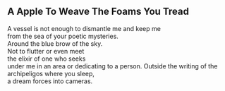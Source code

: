 A Apple To Weave The Foams You Tread
------------------------------------
A vessel is not enough to dismantle me and keep me  
from the sea of your poetic mysteries.  
Around the blue brow of the sky.  
Not to flutter or even meet  
the elixir of one who seeks  
under me in an area or dedicating to a person. Outside the writing of the archipeligos where you sleep,  
a dream forces into cameras.  
